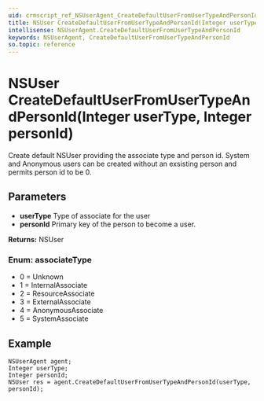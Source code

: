 ```yaml
---
uid: crmscript_ref_NSUserAgent_CreateDefaultUserFromUserTypeAndPersonId
title: NSUser CreateDefaultUserFromUserTypeAndPersonId(Integer userType, Integer personId)
intellisense: NSUserAgent.CreateDefaultUserFromUserTypeAndPersonId
keywords: NSUserAgent, CreateDefaultUserFromUserTypeAndPersonId
so.topic: reference
---
```


# NSUser CreateDefaultUserFromUserTypeAndPersonId(Integer userType, Integer personId)

Create default NSUser providing the associate type and person id.  System and Anonymous users can be created without an exsisting person and permits person id to be 0.

## Parameters

* **userType** Type of associate for the user
* **personId** Primary key of the person to become a user.

**Returns:** NSUser

### Enum: associateType

* 0 = Unknown
* 1 = InternalAssociate
* 2 = ResourceAssociate
* 3 = ExternalAssociate
* 4 = AnonymousAssociate
* 5 = SystemAssociate

## Example

```crmscript
NSUserAgent agent;
Integer userType;
Integer personId;
NSUser res = agent.CreateDefaultUserFromUserTypeAndPersonId(userType, personId);
```
